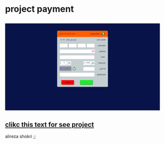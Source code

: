 # project payment
![img project](imgs/Screenshot%20(115).png)
---
[clikc this text for see project]()
---
alireza shokri ;;